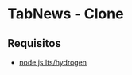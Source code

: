 # TabNews - Clone

## Requisitos

- [node.js lts/hydrogen](https://nodejs.org/pt/blog/release/v18.14.2)